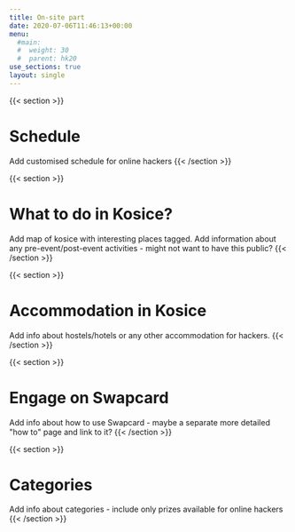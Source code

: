 ```yaml
---
title: On-site part
date: 2020-07-06T11:46:13+00:00
menu:
  #main:
  #  weight: 30
  #  parent: hk20
use_sections: true
layout: single
---
```

{{< section >}}
# Schedule

Add customised schedule for online hackers
{{< /section >}}

{{< section >}}
# What to do in Kosice?

Add map of kosice with interesting places tagged.
Add information about any pre-event/post-event activities - might not want to have this public?
{{< /section >}}

{{< section >}}
# Accommodation in Kosice

Add info about hostels/hotels or any other accommodation for hackers.
{{< /section >}}

{{< section >}}
# Engage on Swapcard

Add info about how to use Swapcard - maybe a separate more detailed "how to" page and link to it?
{{< /section >}}

{{< section >}}
# Categories

Add info about categories - include only prizes available for online hackers
{{< /section >}}